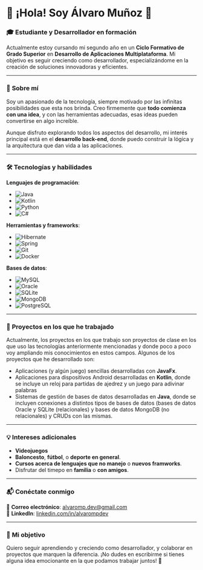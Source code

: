 # 👋 ¡Hola! Soy **Álvaro Muñoz** 🚀  

### 🎓 **Estudiante y Desarrollador en formación**  
Actualmente estoy cursando mi segundo año en un **Ciclo Formativo de Grado Superior** en **Desarrollo de Aplicaciones Multiplataforma**. Mi objetivo es seguir creciendo como desarrollador, especializándome en la creación de soluciones innovadoras y eficientes.

---

### 🌟 **Sobre mí**  
Soy un apasionado de la tecnología, siempre motivado por las infinitas posibilidades que esta nos brinda. Creo firmemente que **todo comienza con una idea**, y con las herramientas adecuadas, esas ideas pueden convertirse en algo increíble.  

Aunque disfruto explorando todos los aspectos del desarrollo, mi interés principal está en el **desarrollo back-end**, donde puedo construir la lógica y la arquitectura que dan vida a las aplicaciones.  

---

### 🛠️ **Tecnologías y habilidades**  
**Lenguajes de programación**:
- ![Java](https://img.shields.io/badge/-Java-007396?logo=coffeescript&logoColor=white)
- ![Kotlin](https://img.shields.io/badge/-Kotlin-0095D5?logo=kotlin&logoColor=white)  
- ![Python](https://img.shields.io/badge/-Python-3776AB?logo=python&logoColor=white)
- ![C#](https://img.shields.io/badge/-C%23-239120?logo=dotnet&logoColor=white)  

**Herramientas y frameworks**:
- ![Hibernate](https://img.shields.io/badge/-Hibernate-59666C?logo=hibernate&logoColor=white)
- ![Spring](https://img.shields.io/badge/-Spring-6DB33F?logo=spring&logoColor=white)  
- ![Git](https://img.shields.io/badge/-Git-F05032?logo=git&logoColor=white)  
- ![Docker](https://img.shields.io/badge/-Docker-2496ED?logo=docker&logoColor=white)  

**Bases de datos**:  
- ![MySQL](https://img.shields.io/badge/-MySQL-4479A1?logo=mysql&logoColor=white)
- ![Oracle](https://img.shields.io/badge/-Oracle-F80000?logo=oracle&logoColor=white)
- ![SQLite](https://img.shields.io/badge/-SQLite-003B57?logo=sqlite&logoColor=white)  
- ![MongoDB](https://img.shields.io/badge/-MongoDB-47A248?logo=mongodb&logoColor=white)
- ![PostgreSQL](https://img.shields.io/badge/-PostgreSQL-336791?logo=postgresql&logoColor=white)  

---

### 🚀 **Proyectos en los que he trabajado**  
Actualmente, los proyectos en los que trabajo son proyectos de clase en los que uso las tecnologías anteriormente mencionadas y donde poco a poco voy ampliando mis conocimientos en estos campos. Algunos de los proyectos que he desarrollado son:
- Aplicaciones (y algún juego) sencillas desarrolladas con **JavaFx**.
- Aplicaciones para dispositivos Android desarrolladas en **Kotlin**, donde se incluye un reloj para partidas de ajedrez y un juego para adivinar palabras
- Sistemas de gestión de bases de datos desarrolladas en **Java**, donde se incluyen conexiones a distintos tipos de bases de datos (bases de datos Oracle y SQLite (relacionales) y bases de datos MongoDB (no relacionales) y CRUDs con las mismas.

---

### 💡 **Intereses adicionales**  
<!-- Cuando no estoy programando, me gusta explorar temas como:  -->
- **Videojuegos**
- **Baloncesto**, **fútbol**, o **deporte en general**.
- **Cursos acerca de lenguajes que no manejo** o **nuevos framworks**.
- Disfrutar del timepo en **familia** o **con amigos**.
<!-- - **Inteligencia artificial** y **aprendizaje automático**.  
- **Arquitectura de software** y patrones de diseño.  
- Participar en **hackathons** y proyectos colaborativos. -->

---

### 📬 **Conéctate conmigo**  
📧 **Correo electrónico**: [alvaromp.dev@gmail.com](mailto:alvaromp.dev@gmail.com)  
🔗 **LinkedIn**: [linkedin.com/in/alvarompdev](https://www.linkedin.com/in/alvarompdev)  

---

### 🌟 **Mi objetivo**  
Quiero seguir aprendiendo y creciendo como desarrollador, y colaborar en proyectos que marquen la diferencia. ¡No dudes en escribirme si tienes alguna idea emocionante en la que podamos trabajar juntos! 🚀
